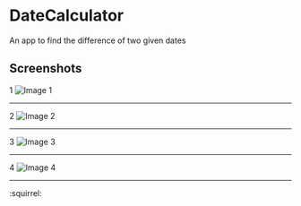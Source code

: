 # DateCalculator
An app to find the difference of two given dates

## Screenshots

1
![Image 1](https://github.com/ipshitag/DateCalculator/blob/master/Screenshot_1566422271.png)

<hr>

2
![Image 2](https://github.com/ipshitag/DateCalculator/blob/master/Screenshot_1566422286.png)

<hr>

3
![Image 3](https://github.com/ipshitag/DateCalculator/blob/master/Screenshot_1566422325.png)

<hr>

4
![Image 4](https://github.com/ipshitag/DateCalculator/blob/master/Screenshot_1566422335.png)

<hr>

:squirrel:
